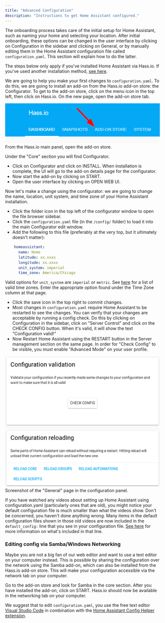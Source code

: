 ```yaml
---
title: "Advanced Configuration"
description: "Instructions to get Home Assistant configured."
---
```


The onboarding process takes care of the initial setup for Home Assistant, such as naming your home and selecting your location. After initial onboarding, these options can be changed in the user interface by clicking on Configuration in the sidebar and clicking on General, or by manually editing them in the Home Assistant configuration file called `configuration.yaml`. This section will explain how to do the latter.

<div class='note'>

The steps below only apply if you've installed Home Assistant via Hass.io. If you've used another installation method, [see here](/docs/configuration/).

</div>

We are going to help you make your first changes to `configuration.yaml`. To do this, we are going to install an add-on from the Hass.io add-on store: the Configurator. To get to the add-on store, click on the menu icon in the top left, then click on Hass.io. On the new page, open the add-on store tab.

<p class='img'>
<img src='/images/hassio/screenshots/main_panel_addon_store.png' />
From the Hass.io main panel, open the add-on store.
</p>

Under the "Core" section you will find Configurator.

 - Click on Configurator and click on INSTALL. When installation is complete, the UI will go to the add-on details page for the configurator.
 - Now start the add-on by clicking on START.
 - Open the user interface by clicking on OPEN WEB UI.

Now let's make a change using the configurator: we are going to change the name, location, unit system, and time zone of your Home Assistant installation.

 - Click the folder icon in the top left of the configurator window to open the file browser sidebar.
 - Click the `configuration.yaml` file (in the `/config/` folder) to load it into the main Configurator edit window.
 - Add the following to this file (preferably at the very top, but it ultimately doesn't matter):
 ```yaml
     homeassistant:
       name: Home
       latitude: xx.xxxx
       longitude: xx.xxxx
       unit_system: imperial
       time_zone: America/Chicago
  ```
<div class='note'>
 
  Valid options for `unit_system` are `imperial` or `metric`. See [here](https://timezonedb.com/time-zones) for a list of valid time zones. Enter the appropriate option found under the Time Zone column at that page.

</div>

 - Click the save icon in the top right to commit changes.
 - Most changes in `configuration.yaml` require Home Assistant to be restarted to see the changes. You can verify that your changes are acceptable by running a config check. Do this by clicking on Configuration in the sidebar, click on "Server Control" and click on the CHECK CONFIG button. When it's valid, it will show the text "Configuration valid!"
 - Now Restart Home Assistant using the RESTART button in the Server management section on the same page. In order for "Check Config" to be visible, you must enable "Advanced Mode" on your user profile.

<p class='img'>
<img src='/images/screenshots/configuration-validation.png' />
Screenshot of the "General" page in the configuration panel.
</p>

<div class='note'>
 
  If you have watched any videos about setting up Home Assistant using configuration.yaml (particularly ones that are old), you might notice your default configuration file is much smaller than what the videos show. Don't be concerned, you haven't done anything wrong. Many items in the default configuration files shown in those old videos are now included in the `default_config:` line that you see in your configuration file. [See here](/integrations/default_config/) for more information on what's included in that line.

</div>

### Editing config via Samba/Windows Networking

Maybe you are not a big fan of our web editor and want to use a text editor on your computer instead. This is possible by sharing the configuration over the network using the Samba add-on, which can also be installed from the Hass.io add-on store. This will make your configuration accessible via the network tab on your computer.

Go to the add-on store and look for Samba in the core section. After you have installed the add-on, click on START. Hass.io should now be available in the networking tab on your computer.

We suggest that to edit `configuration.yaml`, you use the free text editor [Visual Studio Code](https://code.visualstudio.com/) in combination with the [Home Assistant Config Helper extension](https://marketplace.visualstudio.com/items?itemName=keesschollaart.vscode-home-assistant).
